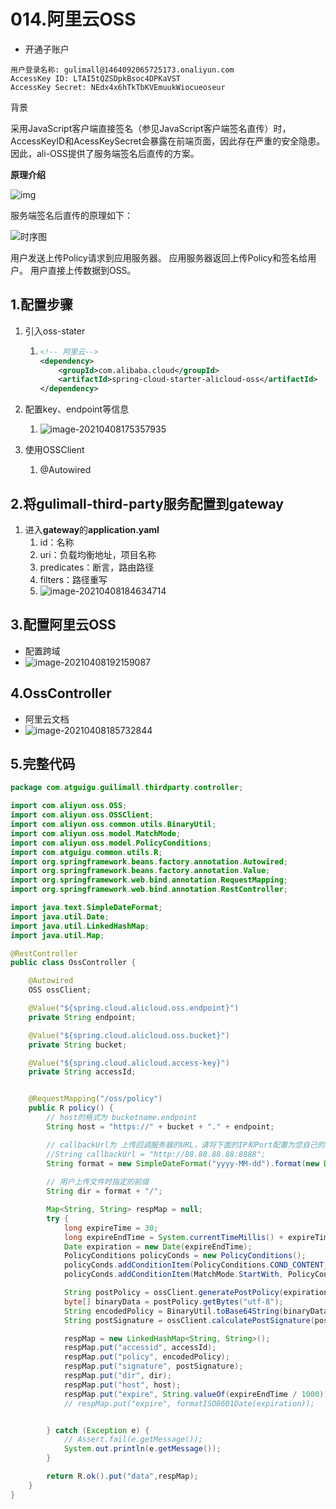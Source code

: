 # 014.阿里云OSS

* 开通子账户

```
用户登录名称: gulimall@1464092065725173.onaliyun.com
AccessKey ID: LTAI5tQZSDpkBsoc4DPKaVST
AccessKey Secret: NEdx4x6hTkTbKVEmuukWiocueoseur
```

背景

采用JavaScript客户端直接签名（参见JavaScript客户端签名直传）时，AccessKeyID和AcessKeySecret会暴露在前端页面，因此存在严重的安全隐患。因此，ali-OSS提供了服务端签名后直传的方案。

**原理介绍**

![img](https://img-blog.csdnimg.cn/img_convert/d0e83da6ad9da15fa664d6e354acae48.png)

服务端签名后直传的原理如下：

![时序图](http://static-aliyun-doc.oss-cn-hangzhou.aliyuncs.com/assets/img/zh-CN/3156348951/p139016.png)

用户发送上传Policy请求到应用服务器。
应用服务器返回上传Policy和签名给用户。
用户直接上传数据到OSS。

## 1.配置步骤

1. 引入oss-stater

   1. ```xml
      <!-- 阿里云-->
      <dependency>
          <groupId>com.alibaba.cloud</groupId>
          <artifactId>spring-cloud-starter-alicloud-oss</artifactId>
      </dependency>
      ```

2. 配置key、endpoint等信息

   1. ![image-20210408175357935](https://raw.githubusercontent.com/TWDH/Leetcode-From-Zero/pictures/img/image-20210408175357935.png)

3. 使用OSSClient

   1. @Autowired

## 2.将gulimall-third-party服务配置到gateway

1. 进入**gateway**的**application.yaml**
   1. id：名称
   2. uri：负载均衡地址，项目名称
   3. predicates：断言，路由路径
   4. filters：路径重写
   5. ![image-20210408184634714](https://raw.githubusercontent.com/TWDH/Leetcode-From-Zero/pictures/img/image-20210408184634714.png)

## 3.配置阿里云OSS

* 配置跨域
* ![image-20210408192159087](https://raw.githubusercontent.com/TWDH/Leetcode-From-Zero/pictures/img/image-20210408192159087.png)

## 4.OssController

* 阿里云文档
* ![image-20210408185732844](https://raw.githubusercontent.com/TWDH/Leetcode-From-Zero/pictures/img/image-20210408185732844.png)

## 5.完整代码

```java
package com.atguigu.guilimall.thirdparty.controller;

import com.aliyun.oss.OSS;
import com.aliyun.oss.OSSClient;
import com.aliyun.oss.common.utils.BinaryUtil;
import com.aliyun.oss.model.MatchMode;
import com.aliyun.oss.model.PolicyConditions;
import com.atguigu.common.utils.R;
import org.springframework.beans.factory.annotation.Autowired;
import org.springframework.beans.factory.annotation.Value;
import org.springframework.web.bind.annotation.RequestMapping;
import org.springframework.web.bind.annotation.RestController;

import java.text.SimpleDateFormat;
import java.util.Date;
import java.util.LinkedHashMap;
import java.util.Map;

@RestController
public class OssController {

    @Autowired
    OSS ossClient;

    @Value("${spring.cloud.alicloud.oss.endpoint}")
    private String endpoint;

    @Value("${spring.cloud.alicloud.oss.bucket}")
    private String bucket;

    @Value("${spring.cloud.alicloud.access-key}")
    private String accessId;


    @RequestMapping("/oss/policy")
    public R policy() {
        // host的格式为 bucketname.endpoint
        String host = "https://" + bucket + "." + endpoint;

        // callbackUrl为 上传回调服务器的URL，请将下面的IP和Port配置为您自己的真实信息。
        //String callbackUrl = "http://88.88.88.88:8888";
        String format = new SimpleDateFormat("yyyy-MM-dd").format(new Date());
        
        // 用户上传文件时指定的前缀
        String dir = format + "/";

        Map<String, String> respMap = null;
        try {
            long expireTime = 30;
            long expireEndTime = System.currentTimeMillis() + expireTime * 1000;
            Date expiration = new Date(expireEndTime);
            PolicyConditions policyConds = new PolicyConditions();
            policyConds.addConditionItem(PolicyConditions.COND_CONTENT_LENGTH_RANGE, 0, 1048576000);
            policyConds.addConditionItem(MatchMode.StartWith, PolicyConditions.COND_KEY, dir);

            String postPolicy = ossClient.generatePostPolicy(expiration, policyConds);
            byte[] binaryData = postPolicy.getBytes("utf-8");
            String encodedPolicy = BinaryUtil.toBase64String(binaryData);
            String postSignature = ossClient.calculatePostSignature(postPolicy);

            respMap = new LinkedHashMap<String, String>();
            respMap.put("accessid", accessId);
            respMap.put("policy", encodedPolicy);
            respMap.put("signature", postSignature);
            respMap.put("dir", dir);
            respMap.put("host", host);
            respMap.put("expire", String.valueOf(expireEndTime / 1000));
            // respMap.put("expire", formatISO8601Date(expiration));


        } catch (Exception e) {
            // Assert.fail(e.getMessage());
            System.out.println(e.getMessage());
        }

        return R.ok().put("data",respMap);
    }
}

```


